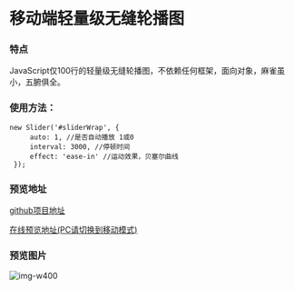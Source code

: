 # 移动端轻量级无缝轮播图

### 特点

JavaScript仅100行的轻量级无缝轮播图，不依赖任何框架，面向对象，麻雀虽小，五腑俱全。

### 使用方法：

```
new Slider('#sliderWrap', {
     auto: 1, //是否自动播放 1或0
     interval: 3000, //停顿时间
     effect: 'ease-in' //运动效果，贝塞尔曲线
 });
```

### 预览地址

[github项目地址](https://github.com/jawil/slider/tree/master/Mobile-Phone)

[在线预览地址(PC请切换到移动模式)](http://codepen.io/jawil/full/gmLwEz/)

### 预览图片

![img-w400](http://ww1.sinaimg.cn/mw690/a660cab2gy1fder4zd3uvj20hs0vkjsa)


